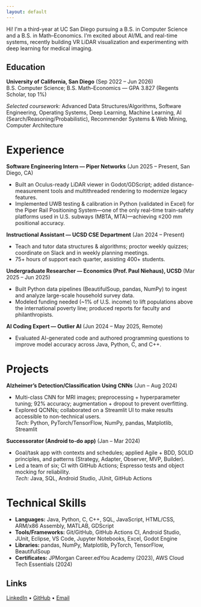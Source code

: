 ```yaml
---
layout: default
---
```



Hi! I'm a third-year at UC San Diego pursuing a B.S. in Computer Science and a B.S. in Math–Economics. I’m excited about AI/ML and real-time systems, recently building VR LiDAR visualization and experimenting with deep learning for medical imaging.

## Education
**University of California, San Diego** (Sep 2022 – Jun 2026)  
B.S. Computer Science; B.S. Math–Economics — GPA 3.827 (Regents Scholar, top 1%)

*Selected coursework:* Advanced Data Structures/Algorithms, Software Engineering, Operating Systems, Deep Learning, Machine Learning, AI (Search/Reasoning/Probabilistic), Recommender Systems & Web Mining, Computer Architecture

# Experience
**Software Engineering Intern — Piper Networks** (Jun 2025 – Present, San Diego, CA)  
- Built an Oculus-ready LiDAR viewer in Godot/GDScript; added distance-measurement tools and multithreaded rendering to modernize legacy features.  
- Implemented UWB testing & calibration in Python (validated in Excel) for the Piper Rail Positioning System—one of the only real-time train-safety platforms used in U.S. subways (MBTA, MTA)—achieving ≤200 mm positional accuracy.

**Instructional Assistant — UCSD CSE Department** (Jan 2024 – Present)  
- Teach and tutor data structures & algorithms; proctor weekly quizzes; coordinate on Slack and in weekly planning meetings.  
- 75+ hours of support each quarter, assisting 400+ students.

**Undergraduate Researcher — Economics (Prof. Paul Niehaus), UCSD** (Mar 2025 – Jun 2025)  
- Built Python data pipelines (BeautifulSoup, pandas, NumPy) to ingest and analyze large-scale household survey data.  
- Modeled funding needed (~1% of U.S. income) to lift populations above the international poverty line; produced reports for faculty and philanthropists.

**AI Coding Expert — Outlier AI** (Jun 2024 – May 2025, Remote)  
- Evaluated AI-generated code and authored programming questions to improve model accuracy across Java, Python, C, and C++.

# Projects
**Alzheimer’s Detection/Classification Using CNNs** (Jun – Aug 2024)  
- Multi-class CNN for MRI images; preprocessing + hyperparameter tuning; 92% accuracy; augmentation + dropout to prevent overfitting.  
- Explored QCNNs; collaborated on a Streamlit UI to make results accessible to non-technical users.  
_Tech:_ Python, PyTorch/TensorFlow, NumPy, pandas, Matplotlib, Streamlit

**Successorator (Android to-do app)** (Jan – Mar 2024)  
- Goal/task app with contexts and schedules; applied Agile + BDD, SOLID principles, and patterns (Strategy, Adapter, Observer, MVP, Builder).  
- Led a team of six; CI with GitHub Actions; Espresso tests and object mocking for reliability.  
_Tech:_ Java, SQL, Android Studio, JUnit, GitHub Actions

# Technical Skills
- **Languages:** Java, Python, C, C++, SQL, JavaScript, HTML/CSS, ARM/x86 Assembly, MATLAB, GDScript  
- **Tools/Frameworks:** Git/GitHub, GitHub Actions CI, Android Studio, JUnit, Eclipse, VS Code, Jupyter Notebooks, Excel, Godot Engine  
- **Libraries:** pandas, NumPy, Matplotlib, PyTorch, TensorFlow, BeautifulSoup  
- **Certificates:** JPMorgan Career.edYou Academy (2023), AWS Cloud Tech Essentials (2024)

## Links
[LinkedIn](https://www.linkedin.com/in/eric-2004-wang) • [GitHub](https://github.com/eric184wang) • [Email](mailto:eric184wang@gmail.com)
